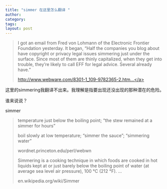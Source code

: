 ```yaml
---
title: "simmer 在这里怎么翻译 "
author:
category: 
tags: 
layout: post
---
```

<blockquote>

I got an email from Fred von Lohmann of the Electronic Frontier Foundation yesterday. It began, “Half the companies you blog about have copyright or privacy legal issues simmering just under the surface. Since most of them are thinly capitalized, when they get into trouble, they’re likely to call EFF for legal advice. Several already have.”



<a href="http://www.webware.com/8301-1_109-9782365-2.html">http://www.webware.com/8301-1_109-9782365-2.htm...</a>

</blockquote>

这里的simmering我翻译不出来。我理解是指要出现还没出现的那种潜在的危险。

谁来说说？

simmer

<blockquote>

temperature just below the boiling point; “the stew remained at a simmer for hours”

boil slowly at low temperature; “simmer the sauce”; “simmering water”

wordnet.princeton.edu/perl/webwn



Simmering is a cooking technique in which foods are cooked in hot liquids kept at or just barely below the boiling point of water (at average sea level air pressure), 100 °C (212 °F). …

en.wikipedia.org/wiki/Simmer

</blockquote>

